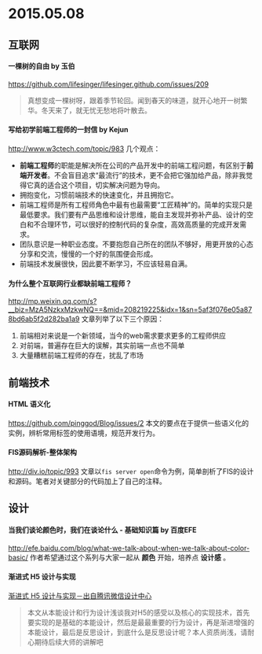 # 2015.05.08

## 互联网

#### 一棵树的自由 by 玉伯
https://github.com/lifesinger/lifesinger.github.com/issues/209
> 真想变成一棵树呀，跟着季节轮回。闻到春天的味道，就开心地开一树繁华。冬天来了，就无忧无愁地将叶散去。

#### 写给初学前端工程师的一封信 by Kejun
http://www.w3ctech.com/topic/983
几个观点：
- **前端工程师**的职能是解决所在公司的产品开发中的前端工程问题，有区别于**前端开发者**。不会盲目追求“最流行”的技术，更不会把它强加给产品，除非我觉得它真的适合这个项目，切实解决问题为导向。
- 拥抱变化，习惯前端技术的快速变化，并且拥抱它。
- 前端工程师是所有工程师角色中最有也最需要“工匠精神”的。简单的实现只是最低要求。我们要有产品思维和设计思维，能自主发现并弥补产品、设计的空白和不合理环节，可以很好的控制代码的复杂度，高效高质量的完成开发需求。
- 团队意识是一种职业态度。不要抱怨自己所在的团队不够好，用更开放的心态分享和交流，慢慢的一个好的氛围便会形成。
- 前端技术发展很快，因此要不断学习，不应该轻易自满。

#### 为什么整个互联网行业都缺前端工程师？
http://mp.weixin.qq.com/s?__biz=MzA5NzkxMzkwNQ==&mid=208219225&idx=1&sn=5af3f076e05a878bd6ab5f2d282ba1a9
文章列举了以下三个原因：
1. 前端相对来说是一个新领域，当今的web需求要求更多的工程师供应
2. 对前端，普遍存在巨大的误解，其实前端一点也不简单
3. 大量糟糕前端工程师的存在，扰乱了市场

## 前端技术

#### HTML 语义化
https://github.com/pinggod/Blog/issues/2
本文的要点在于提供一些语义化的实例，辨析常用标签的使用语境，规范开发行为。

#### FIS源码解析-整体架构
http://div.io/topic/993
文章以`fis server open`命令为例，简单剖析了FIS的设计和源码。笔者对关键部分的代码加上了自己的注释。

## 设计

#### 当我们谈论颜色时，我们在谈论什么 - 基础知识篇 by 百度EFE
http://efe.baidu.com/blog/what-we-talk-about-when-we-talk-about-color-basic/
作者希望通过这个系列与大家一起从 **颜色** 开始，培养点 **设计感** 。

#### 渐进式 H5 设计与实现
[渐进式 H5 设计与实现－出自腾讯微信设计中心](https://mp.weixin.qq.com/s?__biz=MzA3NjgyMTUyOQ==&mid=205033840&idx=1&sn=6b52e3b23845b61bc43a5e8f6b3b6848&scene=1&key=1936e2bc22c2ceb58919ada39ba54e5da762fc81de196c37295f275f0d986470cb9d0672974df3b228f45c4ecd4bc23e&ascene=0&uin=MTc5NzQzODYwMQ%3D%3D&devicetype=iMac+MacBookPro11%2C1+OSX+OSX+10.9.5+build(13F34)&version=11020012&pass_ticket=jLBTM2AfVf6Fua%2FlsvvHxgAll5pSyHJhHhqgzChkzZirMODYuujl%2Bt7w74BMvm7Y)
> 本文从本能设计和行为设计浅谈我对H5的感受以及核心的实现技术，首先要实现的是基础的本能设计，然后是最最重要的行为设计，再是渐进增强的本能设计，最后是反思设计，到底什么是反思设计呢？本人资质尚浅，请耐心期待后续大师的讲解吧